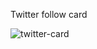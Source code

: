 Twitter follow card 

![twitter-card](https://github.com/DanyBF/iniciandoReact/assets/102631380/cf5f40e6-8c34-478e-a683-4055992bbb83)
